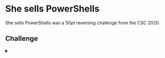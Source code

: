 <H1>She sells PowerShells</H1>
<p></p>
She sells PowerShells was a 50pt reversing challenge from the CSC 2020.
<p></p>
<H2>Challenge</H2>
<details>
    <summary></summary>
<p></p>
A suspicious .ps1 file has been sent to a high ranking member of the defence force. Can you figure out what it does? 
<p></p>
Challenge File: <a href="https://drive.google.com/file/d/1hgYHlDkc9WBdxhwJs9HH7x95OtQi4jiI/view?usp=sharing" rel="nofollow">Google Drive</a>
<p></p>
<details>
    <summary>Walkthrough</summary>
<p></p>

</details>
</details>